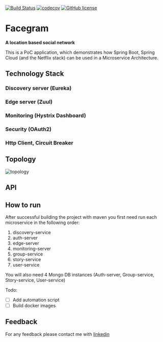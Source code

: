 [![Build Status](https://travis-ci.org/nicolasmanic/Facegram.svg?branch=master)](https://travis-ci.org/nicolasmanic/Facegram)
[![codecov](https://codecov.io/gh/nicolasmanic/Facegram/branch/master/graph/badge.svg)](https://codecov.io/gh/nicolasmanic/Facegram)
[![GitHub license](https://img.shields.io/github/license/mashape/apistatus.svg)](https://github.com/nicolasmanic/Facegram/blob/master/LICENCE)
# Facegram

**A location based social network**

This is a PoC application, which demonstrates how Spring Boot, Spring Cloud (and the Netflix stack) can be used in a 
Microservice Architecture.

## Technology Stack

### Discovery server (Eureka)

### Edge server (Zuul)

### Monitoring (Hystrix Dashboard)

### Security (OAuth2)

### Http Client, Circuit Breaker

## Topology
![topology](https://user-images.githubusercontent.com/4174162/27611807-534182c6-5b9c-11e7-986e-0bd60b6b56b4.png)

## API

## How to run

After successful building the project with maven you first need run each microservice in the following order:

1. discovery-service
2. auth-server
3. edge-server
4. monitoring-server
5. group-service
6. story-service
7. user-service

You will also need 4 Mongo DB instances (Auth-server, Group-service, Story-service, User-service)

Todo:
- [ ] Add automation script
- [ ] Build docker images

## Feedback

For any feedback please contact me with [linkedin](https://www.linkedin.com/in/nick-kanakis-24b34677)




